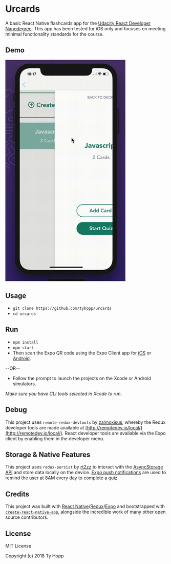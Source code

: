 # Urcards

A basic React Native flashcards app for the [Udacity React Developer Nanodegree](https://www.udacity.com/course/react-nanodegree--nd019). This app has been tested for iOS only and focuses on meeting minimal functionality standards for the course. 

## Demo
<img src="https://github.com/tyhopp/urcards/blob/master/urcards-demo.gif" width="375px" alt="Demo for Urcards project" />

## Usage
- `git clone https://github.com/tyhopp/urcards`
- `cd urcards`

## Run
- `npm install`
- `npm start`
- Then scan the Expo QR code using the Expo Client app for [iOS](https://itunes.apple.com/us/app/expo-client/id982107779?mt=8) or [Android](https://play.google.com/store/apps/details?id=host.exp.exponent&hl=en).

--OR--

- Follow the prompt to launch the projects on the Xcode or Android simulators.

*Make sure you have CLI tools selected in Xcode to run*. 

## Debug
This project uses `remote-redux-devtools` by [zalmoxisus](https://github.com/zalmoxisus/remote-redux-devtools), whereby the Redux developer tools are made available at [http://remotedev.io/local/](http://remotedev.io/local/). React developer tools are available via the Expo client by enabling them in the developer menu. 

## Storage & Native Features
This project uses `redux-persist` by [rt2zz](https://github.com/rt2zz/redux-persist) to interact with the [AsyncStorage API](https://facebook.github.io/react-native/docs/asyncstorage.html) and store data locally on the device. [Expo push notifications](https://docs.expo.io/versions/latest/guides/push-notifications.html) are used to remind the user at 8AM every day to complete a quiz. 

## Credits

This project was built with [React Native](https://facebook.github.io/react-native/)/[Redux](https://github.com/reactjs/redux)/[Expo](https://expo.io/) and bootstrapped with [`create-react-native-app`](https://facebook.github.io/react-native/blog/2017/03/13/introducing-create-react-native-app.html), alongside the incredible work of many other open source contributors.

## License

MIT License

Copyright (c) 2018 Ty Hopp
